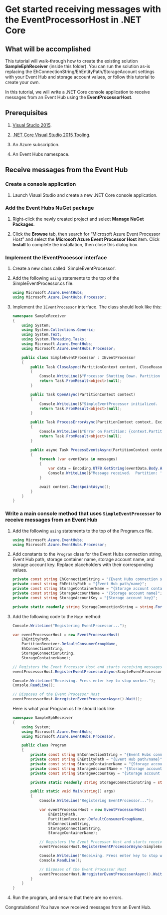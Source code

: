 # Get started receiving messages with the EventProcessorHost in .NET Core

## What will be accomplished

This tutorial will walk-through how to create the existing solution **SampleEphReceiver** (inside this folder). You can run the solution as-is replacing the EhConnectionString/EhEntityPath/StorageAccount settings with your Event Hub and storage account values, or follow this tutorial to create your own.

In this tutorial, we will write a .NET Core console application to receive messages from an Event Hub using the **EventProcessorHost**.

## Prerequisites

1. [Visual Studio 2015](http://www.visualstudio.com).

2. [.NET Core Visual Studio 2015 Tooling](http://www.microsoft.com/net/core).

3. An Azure subscription.

4. An Event Hubs namespace.
    
## Receive messages from the Event Hub

### Create a console application

1. Launch Visual Studio and create a new .NET Core console application.

### Add the Event Hubs NuGet package

1. Right-click the newly created project and select **Manage NuGet Packages**.

2. Click the **Browse** tab, then search for “Microsoft Azure Event Processor Host” and select the **Microsoft Azure Event Processor Host** item. Click **Install** to complete the installation, then close this dialog box.

### Implement the IEventProcessor interface

1. Create a new class called `SimpleEventProcessor'.

2. Add the following `using` statements to the top of the SimpleEventProcessor.cs file.

    ```cs
    using Microsoft.Azure.EventHubs;
	using Microsoft.Azure.EventHubs.Processor;
    ```

3. Implement the `IEventProcessor` interface. The class should look like this:

    ```cs
    namespace SampleReceiver
    {
        using System;
        using System.Collections.Generic;
        using System.Text;
        using System.Threading.Tasks;
        using Microsoft.Azure.EventHubs;
        using Microsoft.Azure.EventHubs.Processor;

        public class SimpleEventProcessor : IEventProcessor
        {
            public Task CloseAsync(PartitionContext context, CloseReason reason)
            {
                Console.WriteLine($"Processor Shutting Down. Partition '{context.PartitionId}', Reason: '{reason}'.");
                return Task.FromResult<object>(null);
            }

            public Task OpenAsync(PartitionContext context)
            {
                Console.WriteLine($"SimpleEventProcessor initialized.  Partition: '{context.PartitionId}'");
                return Task.FromResult<object>(null);
            }

            public Task ProcessErrorAsync(PartitionContext context, Exception error)
            {
                Console.WriteLine($"Error on Partition: {context.PartitionId}, Error: {error.Message}");
                return Task.FromResult<object>(null);
            }

            public async Task ProcessEventsAsync(PartitionContext context, IEnumerable<EventData> messages)
            {
                foreach (var eventData in messages)
                {
                    var data = Encoding.UTF8.GetString(eventData.Body.Array, eventData.Body.Offset, eventData.Body.Count);
                    Console.WriteLine($"Message received.  Partition: '{context.PartitionId}', Data: '{data}'");
                }

                await context.CheckpointAsync();
            }
        }
    }
    ```

### Write a main console method that uses `SimpleEventProcessor` to receive messages from an Event Hub

1. Add the following `using` statements to the top of the Program.cs file.
  
    ```cs
    using Microsoft.Azure.EventHubs;
    using Microsoft.Azure.EventHubs.Processor;
    ```

2. Add constants to the `Program` class for the Event Hubs connection string, Event Hub path, storage container name, storage account name, and storage account key. Replace placeholders with their corresponding values.

    ```cs
    private const string EhConnectionString = "{Event Hubs connection string}";
    private const string EhEntityPath = "{Event Hub path/name}";
    private const string StorageContainerName = "{Storage account container name}";
    private const string StorageAccountName = "{Storage account name}";
    private const string StorageAccountKey = "{Storage account key}";

    private static readonly string StorageConnectionString = string.Format("DefaultEndpointsProtocol=https;AccountName={0};AccountKey={1}", StorageAccountName, StorageAccountKey);
    ```   

3. Add the following code to the `Main` method:

    ```cs
    Console.WriteLine("Registering EventProcessor...");

    var eventProcessorHost = new EventProcessorHost(
	    EhEntityPath,
        PartitionReceiver.DefaultConsumerGroupName,
        EhConnectionString,
        StorageConnectionString,
        StorageContainerName);

    // Registers the Event Processor Host and starts receiving messages
    eventProcessorHost.RegisterEventProcessorAsync<SimpleEventProcessor>().Wait();

    Console.WriteLine("Receiving. Press enter key to stop worker.");
    Console.ReadLine();

    // Disposes of the Event Processor Host
    eventProcessorHost.UnregisterEventProcessorAsync().Wait();
    ```

	Here is what your Program.cs file should look like:

    ```cs
    namespace SampleEphReceiver
    {
        using System;
        using Microsoft.Azure.EventHubs;
        using Microsoft.Azure.EventHubs.Processor;

        public class Program
        {
            private const string EhConnectionString = "{Event Hubs connection string}";
            private const string EhEntityPath = "{Event Hub path/name}";
            private const string StorageContainerName = "{Storage account container name}";
            private const string StorageAccountName = "{Storage account name}";
            private const string StorageAccountKey = "{Storage account key}";

            private static readonly string StorageConnectionString = string.Format("DefaultEndpointsProtocol=https;AccountName={0};AccountKey={1}", StorageAccountName, StorageAccountKey);

            public static void Main(string[] args)
            {
                Console.WriteLine("Registering EventProcessor...");

                var eventProcessorHost = new EventProcessorHost(
					EhEntityPath,
                    PartitionReceiver.DefaultConsumerGroupName,
                    EhConnectionString,
                    StorageConnectionString,
                    StorageContainerName);

                // Registers the Event Processor Host and starts receiving messages
                eventProcessorHost.RegisterEventProcessorAsync<SimpleEventProcessor>().Wait();

                Console.WriteLine("Receiving. Press enter key to stop worker.");
                Console.ReadLine();

                // Disposes of the Event Processor Host
                eventProcessorHost.UnregisterEventProcessorAsync().Wait();
            }
        }
    }
    ```
  
4. Run the program, and ensure that there are no errors.
  
Congratulations! You have now received messages from an Event Hub.